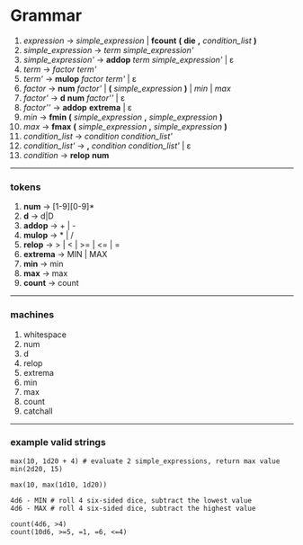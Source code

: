 # Grammar

1. _expression_ → _simple_expression_ | **fcount** **(** **die** **,** _condition_list_ **)**
2. _simple_expression_ → _term_ _simple_expression'_
3. _simple_expression'_ → **addop** _term_ _simple_expression'_ | ε
4. _term_ → _factor_ _term'_
5. _term'_ → **mulop** _factor_ _term'_ | ε
6. _factor_ → **num** _factor'_ | **(** _simple_expression_ **)** | _min_ | _max_
7. _factor'_ → **d** **num** _factor''_ | ε
8. _factor''_ → **addop** **extrema** | ε
9. _min_ → **fmin** **(** _simple_expression_ **,** _simple_expression_ **)**
10. _max_ → **fmax** **(** _simple_expression_ **,** _simple_expression_ **)**
11. _condition_list_ → _condition_ _condition_list'_
12. _condition_list'_ → **,** _condition_ _condition_list'_ | ε
13. _condition_ → **relop** **num**
---

### tokens
1. **num** → \[1-9\]\[0-9\]*
2. **d** → d|D
3. **addop** → + | -
4. **mulop** → * | /
5. **relop** → > | < | >= | <= | =
6. **extrema** → MIN | MAX
7. **min** → min
8. **max** → max
9. **count** → count
---

### machines
1. whitespace
2. num
3. d
4. relop
5. extrema
6. min
7. max
8. count
9. catchall
---
### example valid strings

```
max(10, 1d20 + 4) # evaluate 2 simple_expressions, return max value
min(2d20, 15)

max(10, max(1d10, 1d20))

4d6 - MIN # roll 4 six-sided dice, subtract the lowest value
4d6 - MAX # roll 4 six-sided dice, subtract the highest value

count(4d6, >4)
count(10d6, >=5, =1, =6, <=4)
```

